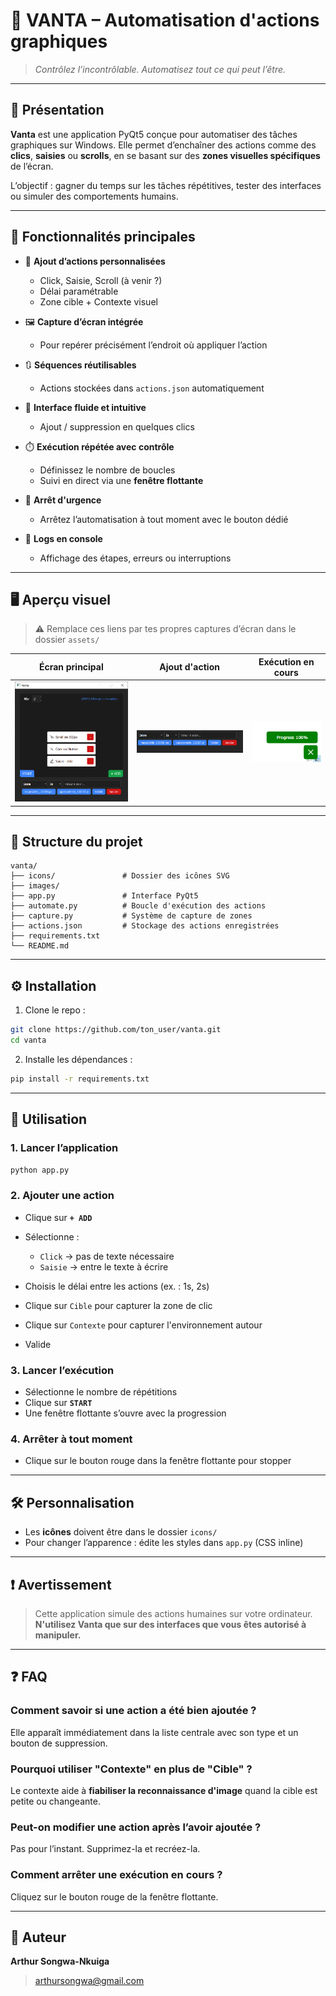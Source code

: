# 🧠 VANTA – Automatisation d'actions graphiques

> *Contrôlez l’incontrôlable. Automatisez tout ce qui peut l’être.*

---

## 📌 Présentation

**Vanta** est une application PyQt5 conçue pour automatiser des tâches graphiques sur Windows. Elle permet d’enchaîner des actions comme des **clics**, **saisies** ou **scrolls**, en se basant sur des **zones visuelles spécifiques** de l’écran.

L’objectif : gagner du temps sur les tâches répétitives, tester des interfaces ou simuler des comportements humains.

---

## 🚀 Fonctionnalités principales

* 🎯 **Ajout d’actions personnalisées**

  * Click, Saisie, Scroll (à venir ?)
  * Délai paramétrable
  * Zone cible + Contexte visuel

* 🖼️ **Capture d’écran intégrée**

  * Pour repérer précisément l’endroit où appliquer l’action

* 🔃 **Séquences réutilisables**

  * Actions stockées dans `actions.json` automatiquement

* 🧭 **Interface fluide et intuitive**

  * Ajout / suppression en quelques clics

* ⏱️ **Exécution répétée avec contrôle**

  * Définissez le nombre de boucles
  * Suivi en direct via une **fenêtre flottante**

* 🛑 **Arrêt d'urgence**

  * Arrêtez l’automatisation à tout moment avec le bouton dédié

* 📄 **Logs en console**

  * Affichage des étapes, erreurs ou interruptions

---

## 🖥️ Aperçu visuel

> ⚠️ Remplace ces liens par tes propres captures d’écran dans le dossier `assets/`

| Écran principal         | Ajout d'action             | Exécution en cours              |
| ----------------------- | -------------------------- | ------------------------------- |
| ![](images/home.png)    | ![](images/add.png)        | ![](images/progress.png)        |

---

## 🧩 Structure du projet

```
vanta/
├── icons/               # Dossier des icônes SVG
├── images/      
├── app.py               # Interface PyQt5
├── automate.py          # Boucle d'exécution des actions
├── capture.py           # Système de capture de zones
├── actions.json         # Stockage des actions enregistrées       
├── requirements.txt
└── README.md
```

---

## ⚙️ Installation

1. Clone le repo :

```bash
git clone https://github.com/ton_user/vanta.git
cd vanta
```

2. Installe les dépendances :

```bash
pip install -r requirements.txt
```

---

## 🧪 Utilisation

### 1. Lancer l’application

```bash
python app.py
```

### 2. Ajouter une action

* Clique sur **`+ ADD`**
* Sélectionne :

  * `Click` → pas de texte nécessaire
  * `Saisie` → entre le texte à écrire
* Choisis le délai entre les actions (ex. : 1s, 2s)
* Clique sur `Cible` pour capturer la zone de clic
* Clique sur `Contexte` pour capturer l'environnement autour
* Valide

### 3. Lancer l’exécution

* Sélectionne le nombre de répétitions
* Clique sur **`START`**
* Une fenêtre flottante s’ouvre avec la progression

### 4. Arrêter à tout moment

* Clique sur le bouton rouge dans la fenêtre flottante pour stopper

---

## 🛠️ Personnalisation

* Les **icônes** doivent être dans le dossier `icons/`
* Pour changer l’apparence : édite les styles dans `app.py` (CSS inline)

---

## ❗ Avertissement

> Cette application simule des actions humaines sur votre ordinateur.
> **N'utilisez Vanta que sur des interfaces que vous êtes autorisé à manipuler.**

---

## ❓ FAQ

### Comment savoir si une action a été bien ajoutée ?

Elle apparaît immédiatement dans la liste centrale avec son type et un bouton de suppression.

### Pourquoi utiliser "Contexte" en plus de "Cible" ?

Le contexte aide à **fiabiliser la reconnaissance d'image** quand la cible est petite ou changeante.

### Peut-on modifier une action après l’avoir ajoutée ?

Pas pour l’instant. Supprimez-la et recréez-la.

### Comment arrêter une exécution en cours ?

Cliquez sur le bouton rouge de la fenêtre flottante.

---

## 👤 Auteur

**Arthur Songwa-Nkuiga**

> [arthursongwa@gmail.com](mailto:arthursongwa@gmail.com)